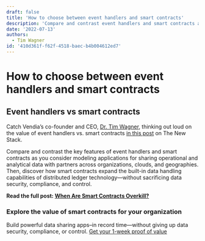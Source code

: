 ```yaml
---
draft: false
title: 'How to choose between event handlers and smart contracts'
description: 'Compare and contrast event handlers and smart contracts as you consider modeling applications for real-time data sharing with partners across organizations, clouds, and geographies.'
date: '2022-07-13'
authors:
  - Tim Wagner
id: '410d361f-f62f-4518-baec-b4b004612ed7'
---
```



# How to choose between event handlers and smart contracts


## Event handlers vs smart contracts

Catch Vendia’s co-founder and CEO, [Dr. Tim Wagner](https://thenewstack.io/author/tim-wagner/), thinking out loud on the value of event handlers vs. smart contracts [in this post](https://thenewstack.io/do-i-need-a-smart-contract-2/) on The New Stack.

Compare and contrast the key features of event handlers and smart contracts as you consider modeling applications for sharing operational and analytical data with partners across organizations, clouds, and geographies. Then, discover how smart contracts expand the built-in data handling capabilities of distributed ledger technology—without sacrificing data security, compliance, and control.

**Read the full post: [When Are Smart Contracts Overkill?](https://thenewstack.io/do-i-need-a-smart-contract-2/)**


### Explore the value of smart contracts for your organization
Build powerful data sharing apps–in record time—without giving up data security, compliance, or control. [Get your 1-week proof of value](https://www.vendia.com/poc)
